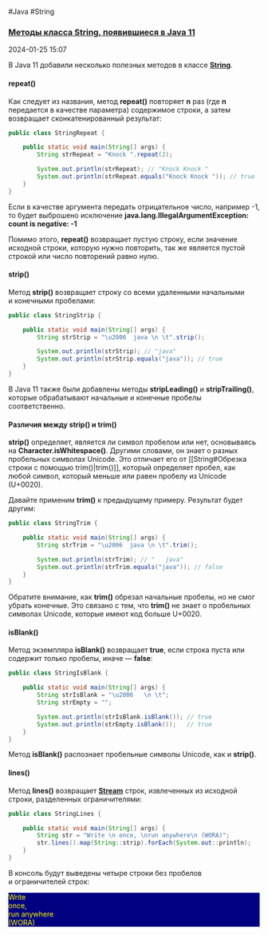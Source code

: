 #Java #String 
### [Методы класса String, появившиеся в Java 11](https://topjava.ru/blog/java-11-string-api-additions)

2024-01-25 15:07

В Java 11 добавили несколько полезных методов в классе **[String](String)**.

#### repeat()

Как следует из названия, метод **repeat()** повторяет **n** раз (где **n** передается в качестве параметра) содержимое строки, а затем возвращает сконкатенированный результат:
```java
public class StringRepeat {

    public static void main(String[] args) {
        String strRepeat = "Knock ".repeat(2);

        System.out.println(strRepeat); // "Knock Knock "
        System.out.println(strRepeat.equals("Knock Knock ")); // true
    }
}
```
Если в качестве аргумента передать отрицательное число, например -1, то будет выброшено исключение **java.lang.IllegalArgumentException: count is negative: -1**  

Помимо этого, **repeat()** возвращает пустую строку, если значение исходной строки, которую нужно повторить, так же является пустой строкой или число повторений равно нулю.

#### strip()

Метод **strip()** возвращает строку со всеми удаленными начальными и конечными пробелами:
```java
public class StringStrip {

    public static void main(String[] args) {
        String strStrip = "\u2006  java \n \t".strip();

        System.out.println(strStrip); // "java"
        System.out.println(strStrip.equals("java")); // true
    }
}
```
В Java 11 также были добавлены методы **stripLeading()** и **stripTrailing()**, которые обрабатывают начальные и конечные пробелы соответственно.

#### Различия между strip() и trim()

**strip()** определяет, является ли символ пробелом или нет, основываясь на **Character.isWhitespace()**. Другими словами, он знает о разных пробельных символах Unicode. Это отличает его от [[String#Обрезка строки с помощью trim()|trim()]], который определяет пробел, как любой символ, который меньше или равен пробелу из Unicode (U+0020).  

Давайте применим **trim()** к предыдущему примеру. Результат будет другим:
```java
public class StringTrim {

    public static void main(String[] args) {
        String strTrim = "\u2006  java \n \t".trim();

        System.out.println(strTrim); // "   java"
        System.out.println(strTrim.equals("java")); // false
    }
}
```
Обратите внимание, как **trim()** обрезал начальные пробелы, но не смог убрать конечные. Это связано с тем, что **trim()** не знает о пробельных символах Unicode, которые имеют код больше U+0020.

#### isBlank()

Метод экземпляра **isBlank()** возвращает **true**, если строка пуста или содержит только пробелы, иначе — **false**:
```java
public class StringIsBlank {

    public static void main(String[] args) {
        String strIsBlank = "\u2006   \n \t";
        String strEmpty = "";

        System.out.println(strIsBlank.isBlank()); // true
        System.out.println(strEmpty.isBlank());   // true
    }
}
```
Метод **isBlank()** распознает пробельные символы Unicode, как и **strip()**.

#### lines()

Метод **lines()** возвращает **[Stream](StreamAPI)** строк, извлеченных из исходной строки, разделенных ограничителями:
```java
public class StringLines {

    public static void main(String[] args) {
        String str = "Write \n once, \nrun anywhere\n (WORA)";
        str.lines().map(String::strip).forEach(System.out::println);
    }
}
```
В консоль будут выведены четыре строки без пробелов и ограничителей строк:
<p style="background-color: navy; color: yellow">
Write<br>
once,<br>
run anywhere<br>
(WORA)</p>
